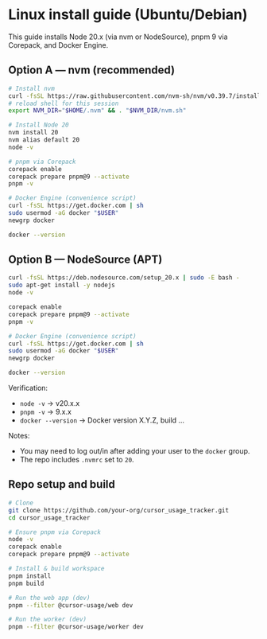 # Linux install guide (Ubuntu/Debian)

This guide installs Node 20.x (via nvm or NodeSource), pnpm 9 via Corepack, and Docker Engine.

## Option A — nvm (recommended)
```bash
# Install nvm
curl -fsSL https://raw.githubusercontent.com/nvm-sh/nvm/v0.39.7/install.sh | bash
# reload shell for this session
export NVM_DIR="$HOME/.nvm" && . "$NVM_DIR/nvm.sh"

# Install Node 20
nvm install 20
nvm alias default 20
node -v

# pnpm via Corepack
corepack enable
corepack prepare pnpm@9 --activate
pnpm -v

# Docker Engine (convenience script)
curl -fsSL https://get.docker.com | sh
sudo usermod -aG docker "$USER"
newgrp docker

docker --version
```

## Option B — NodeSource (APT)
```bash
curl -fsSL https://deb.nodesource.com/setup_20.x | sudo -E bash -
sudo apt-get install -y nodejs
node -v

corepack enable
corepack prepare pnpm@9 --activate
pnpm -v

# Docker Engine (convenience script)
curl -fsSL https://get.docker.com | sh
sudo usermod -aG docker "$USER"
newgrp docker

docker --version
```

Verification:
- `node -v` → v20.x.x
- `pnpm -v` → 9.x.x
- `docker --version` → Docker version X.Y.Z, build …

Notes:
- You may need to log out/in after adding your user to the `docker` group.
- The repo includes `.nvmrc` set to `20`.

## Repo setup and build
```bash
# Clone
git clone https://github.com/your-org/cursor_usage_tracker.git
cd cursor_usage_tracker

# Ensure pnpm via Corepack
node -v
corepack enable
corepack prepare pnpm@9 --activate

# Install & build workspace
pnpm install
pnpm build

# Run the web app (dev)
pnpm --filter @cursor-usage/web dev

# Run the worker (dev)
pnpm --filter @cursor-usage/worker dev
```